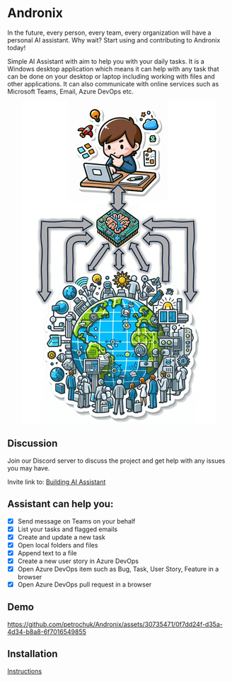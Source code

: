 # Andronix

In the future, every person, every team, every organization will have a personal AI assistant. Why wait? Start using and contributing to Andronix today!


Simple AI Assistant with aim to help you with your daily tasks. It is a Windows desktop application which means it can help with any task that can be done on your desktop or laptop including working with files and other applications. It can also communicate with online services such as Microsoft Teams, Email, Azure DevOps etc.

<p align="center">
  <img src="assets/images/diagram.jpg" />
</p>

## Discussion

Join our Discord server to discuss the project and get help with any issues you may have.

Invite link to: [Building AI Assistant](https://discord.gg/fknAQ2uJY4)

## Assistant can help you:

- [x] Send message on Teams on your behalf
- [x] List your tasks and flagged emails
- [x] Create and update a new task
- [x] Open local folders and files
- [x] Append text to a file
- [x] Create a new user story in Azure DevOps
- [x] Open Azure DevOps item such as Bug, Task, User Story, Feature in a browser
- [x] Open Azure DevOps pull request in a browser

## Demo

https://github.com/petrochuk/Andronix/assets/30735471/0f7dd24f-d35a-4d34-b8a8-6f7016549855

## Installation

[Instructions](Install.md)

